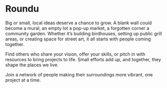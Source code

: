 # Roundu  

Big or small, local ideas deserve a chance to grow. A blank wall could become a mural, an empty lot a pop-up market, a forgotten corner a community garden. Whether it’s building birdhouses, setting up public grill areas, or creating space for street art, it all starts with people coming together.

Find others who share your vision, offer your skills, or pitch in with resources to bring projects to life. Small efforts add up, and together, they shape the places we live.

Join a network of people making their surroundings more vibrant, one project at a time.
